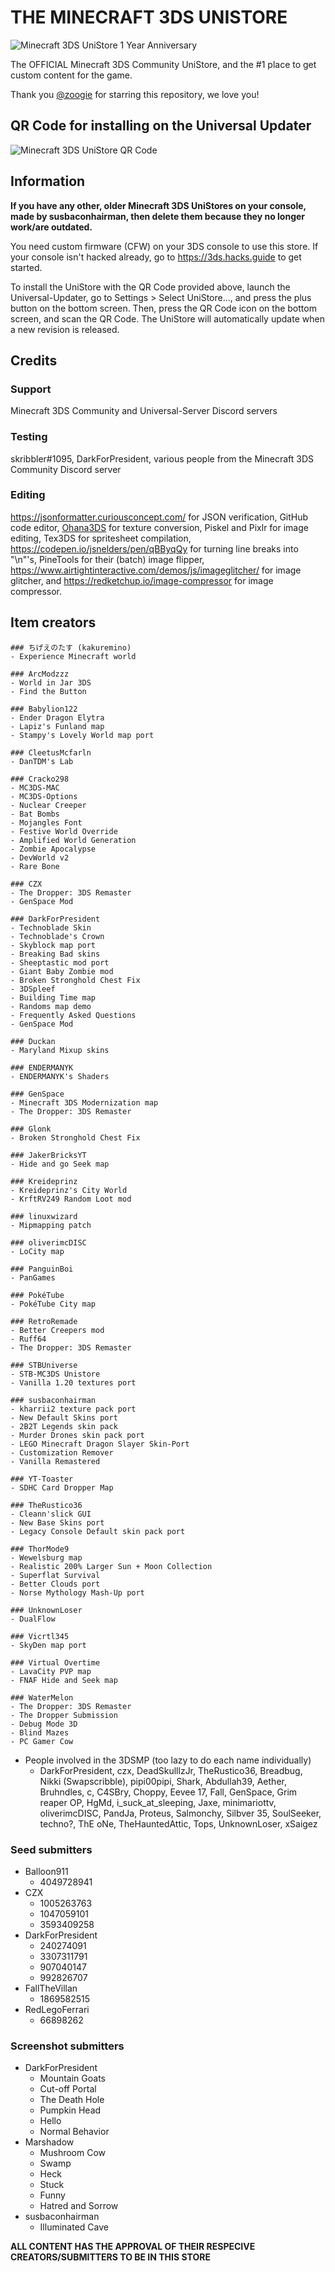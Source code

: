 # THE MINECRAFT 3DS UNISTORE
![Minecraft 3DS UniStore 1 Year Anniversary](https://github.com/Minecraft-3DS-Community/minecraft-3ds-unistore/blob/main/img/logo.png?raw=true)

The OFFICIAL Minecraft 3DS Community UniStore, and the #1 place to get custom content for the game.

Thank you [@zoogie](https://github.com/zoogie) for starring this repository, we love you!

## QR Code for installing on the Universal Updater
![Minecraft 3DS UniStore QR Code](https://github.com/Minecraft-3DS-Community/minecraft-3ds-unistore/blob/main/img/unistore-qr-logo-375.png?raw=true)

## Information

**If you have any other, older Minecraft 3DS UniStores on your console, made by susbaconhairman, then delete them because they no longer work/are outdated.**

You need custom firmware (CFW) on your 3DS console to use this store. If your console isn't hacked already, go to https://3ds.hacks.guide to get started.

To install the UniStore with the QR Code provided above, launch the Universal-Updater, go to Settings > Select UniStore..., and press the plus button on the bottom screen. Then, press the QR Code icon on the bottom screen, and scan the QR Code. The UniStore will automatically update when a new revision is released.

## Credits

### Support
Minecraft 3DS Community and Universal-Server Discord servers

### Testing
skribbler#1095, DarkForPresident, various people from the Minecraft 3DS Community Discord server

### Editing
https://jsonformatter.curiousconcept.com/ for JSON verification, GitHub code editor, [Ohana3DS](https://gbatemp.net/attachments/ohana3ds-zip.99223/) for texture conversion, Piskel and Pixlr for image editing, Tex3DS for spritesheet compilation, https://codepen.io/jsnelders/pen/qBByqQy for turning line breaks into "\n"'s, PineTools for their (batch) image flipper, https://www.airtightinteractive.com/demos/js/imageglitcher/ for image glitcher, and https://redketchup.io/image-compressor for image compressor.

## Item creators
```
### ちげえのたす (kakuremino)
- Experience Minecraft world

### ArcModzzz
- World in Jar 3DS
- Find the Button

### Babylion122
- Ender Dragon Elytra
- Lapiz's Funland map
- Stampy's Lovely World map port

### CleetusMcfarln
- DanTDM's Lab

### Cracko298
- MC3DS-MAC
- MC3DS-Options
- Nuclear Creeper
- Bat Bombs
- Mojangles Font
- Festive World Override
- Amplified World Generation
- Zombie Apocalypse
- DevWorld v2
- Rare Bone

### CZX
- The Dropper: 3DS Remaster
- GenSpace Mod

### DarkForPresident
- Technoblade Skin
- Technoblade's Crown
- Skyblock map port
- Breaking Bad skins
- Sheeptastic mod port
- Giant Baby Zombie mod
- Broken Stronghold Chest Fix
- 3DSpleef
- Building Time map
- Randoms map demo
- Frequently Asked Questions
- GenSpace Mod

### Duckan
- Maryland Mixup skins

### ENDERMANYK
- ENDERMANYK's Shaders

### GenSpace
- Minecraft 3DS Modernization map
- The Dropper: 3DS Remaster

### Glonk
- Broken Stronghold Chest Fix

### JakerBricksYT
- Hide and go Seek map

### Kreideprinz
- Kreideprinz's City World
- KrftRV249 Random Loot mod

### linuxwizard
- Mipmapping patch

### oliverimcDISC
- LoCity map

### PanguinBoi
- PanGames

### PokéTube
- PokéTube City map

### RetroRemade
- Better Creepers mod
- Ruff64
- The Dropper: 3DS Remaster

### STBUniverse
- STB-MC3DS Unistore
- Vanilla 1.20 textures port

### susbaconhairman
- kharrii2 texture pack port
- New Default Skins port
- 2B2T Legends skin pack
- Murder Drones skin pack port
- LEGO Minecraft Dragon Slayer Skin-Port
- Customization Remover
- Vanilla Remastered

### YT-Toaster
- SDHC Card Dropper Map

### TheRustico36
- Cleann'slick GUI
- New Base Skins port
- Legacy Console Default skin pack port

### ThorMode9
- Wewelsburg map
- Realistic 200% Larger Sun + Moon Collection
- Superflat Survival
- Better Clouds port
- Norse Mythology Mash-Up port

### UnknownLoser
- DualFlow

### Vicrtl345
- SkyDen map port

### Virtual Overtime
- LavaCity PVP map
- FNAF Hide and Seek map

### WaterMelon
- The Dropper: 3DS Remaster
- The Dropper Submission
- Debug Mode 3D
- Blind Mazes
- PC Gamer Cow
```

* People involved in the 3DSMP (too lazy to do each name individually)
    * DarkForPresident, czx, DeadSkulllzJr, TheRustico36, Breadbug, Nikki (Swapscribble), pipi00pipi, Shark, Abdullah39, Aether, Bruhndles, c, C4SBry, Choppy, Eevee 17, Fall, GenSpace, Grim reaper OP, HgMd, i_suck_at_sleeping, Jaxe, minimariottv, oliverimcDISC, PandJa, Proteus, Salmonchy, Silbver 35, SoulSeeker, techno?, ThE oNe, TheHauntedAttic, Tops, UnknownLoser, xSaigez
 
### Seed submitters
* Balloon911
    * 4049728941
* CZX
    * 1005263763
    * 1047059101
    * 3593409258
* DarkForPresident
    * 240274091
    * 3307311791
    * 907040147
    * 992826707
* FallTheVillan
    * 1869582515
* RedLegoFerrari
    * 66898262

### Screenshot submitters
* DarkForPresident
    * Mountain Goats
    * Cut-off Portal
    * The Death Hole
    * Pumpkin Head
    * Hello
    * Normal Behavior
* Marshadow
    * Mushroom Cow
    * Swamp
    * Heck
    * Stuck
    * Funny
    * Hatred and Sorrow
* susbaconhairman
    * Illuminated Cave

**ALL CONTENT HAS THE APPROVAL OF THEIR RESPECIVE CREATORS/SUBMITTERS TO BE IN THIS STORE**
